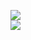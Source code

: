 [![](https://img.shields.io/badge/Made%20With-Github%20Spray-lightgrey.svg?style=for-the-badge&logo=github)](https://github.com/Annihil/github-spray#18686)  
[![](https://i.imgur.com/2DrTn0Z.gif)](https://github.com/Annihil/github-spray)